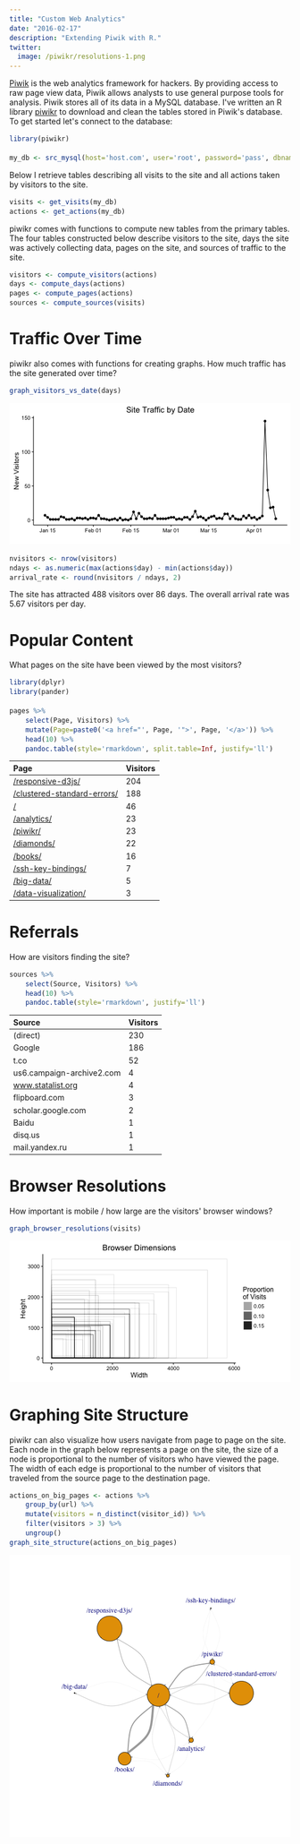 ```yaml
---
title: "Custom Web Analytics"
date: "2016-02-17"
description: "Extending Piwik with R."
twitter:
  image: /piwikr/resolutions-1.png
---
```




[Piwik][piwik] is the web analytics framework for hackers. By providing access to raw page view data, Piwik allows analysts to use general purpose tools for analysis. Piwik stores all of its data in a MySQL database. I've written an R library [piwikr][piwikr] to download and clean the tables stored in Piwik's database. To get started let's connect to the database:


```r
library(piwikr)

my_db <- src_mysql(host='host.com', user='root', password='pass', dbname='piwik')
```



Below I retrieve tables describing all visits to the site and all actions taken by visitors to the site.


```r
visits <- get_visits(my_db)
actions <- get_actions(my_db)
```

piwikr comes with functions to compute new tables from the primary tables. The four tables constructed below describe visitors to the site, days the site was actively collecting data, pages on the site, and sources of traffic to the site.


```r
visitors <- compute_visitors(actions)
days <- compute_days(actions)
pages <- compute_pages(actions)
sources <- compute_sources(visits)
```

# Traffic Over Time

piwikr also comes with functions for creating graphs. How much traffic has the site generated over time?


```r
graph_visitors_vs_date(days)
```

![plot of chunk traffic](./traffic-1.png) 

```r
nvisitors <- nrow(visitors)
ndays <- as.numeric(max(actions$day) - min(actions$day))
arrival_rate <- round(nvisitors / ndays, 2)
```

The site has attracted 488 visitors over 86 days. The overall arrival rate was 5.67 visitors per day.

# Popular Content

What pages on the site have been viewed by the most visitors?


```r
library(dplyr)
library(pander)

pages %>%
    select(Page, Visitors) %>%
    mutate(Page=paste0('<a href="', Page, '">', Page, '</a>')) %>%
    head(10) %>%
    pandoc.table(style='rmarkdown', split.table=Inf, justify='ll')
```



| Page                                                                  | Visitors   |
|:----------------------------------------------------------------------|:-----------|
| <a href="/responsive-d3js/">/responsive-d3js/</a>                     | 204        |
| <a href="/clustered-standard-errors/">/clustered-standard-errors/</a> | 188        |
| <a href="/">/</a>                                                     | 46         |
| <a href="/analytics/">/analytics/</a>                                 | 23         |
| <a href="/piwikr/">/piwikr/</a>                                       | 23         |
| <a href="/diamonds/">/diamonds/</a>                                   | 22         |
| <a href="/books/">/books/</a>                                         | 16         |
| <a href="/ssh-key-bindings/">/ssh-key-bindings/</a>                   | 7          |
| <a href="/big-data/">/big-data/</a>                                   | 5          |
| <a href="/data-visualization/">/data-visualization/</a>               | 3          |

# Referrals

How are visitors finding the site?


```r
sources %>%
    select(Source, Visitors) %>%
    head(10) %>%
    pandoc.table(style='rmarkdown', justify='ll')
```



| Source                    | Visitors   |
|:--------------------------|:-----------|
| (direct)                  | 230        |
| Google                    | 186        |
| t.co                      | 52         |
| us6.campaign-archive2.com | 4          |
| www.statalist.org         | 4          |
| flipboard.com             | 3          |
| scholar.google.com        | 2          |
| Baidu                     | 1          |
| disq.us                   | 1          |
| mail.yandex.ru            | 1          |

# Browser Resolutions

How important is mobile / how large are the visitors' browser windows?


```r
graph_browser_resolutions(visits)
```

![plot of chunk resolutions](./resolutions-1.png) 

# Graphing Site Structure

piwikr can also visualize how users navigate from page to page on the site. Each node in the graph below represents a page on the site, the size of a node is proportional to the number of visitors who have viewed the page. The width of each edge is proportional to the number of visitors that traveled from the source page to the destination page.


```r
actions_on_big_pages <- actions %>%
    group_by(url) %>%
    mutate(visitors = n_distinct(visitor_id)) %>%
    filter(visitors > 3) %>%
    ungroup()
graph_site_structure(actions_on_big_pages)
```

![plot of chunk structure](./structure-1.png) 

[piwik]: http://piwik.org/
[piwikr]: https://github.com/amarder/piwikr
